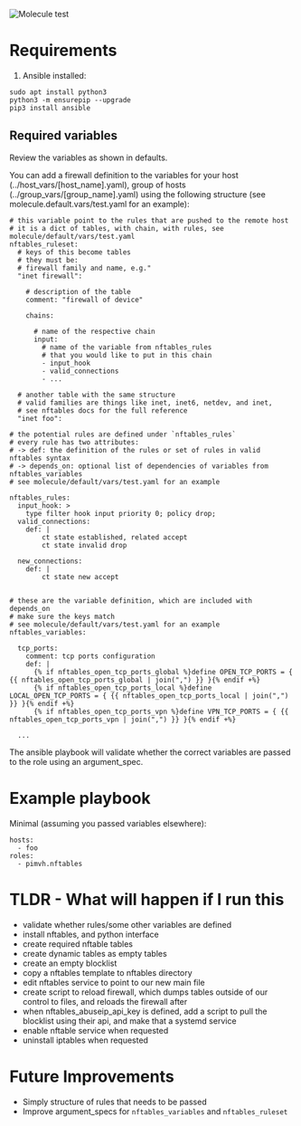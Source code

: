 ![Molecule test](https://github.com/pimvh/nftables/actions/workflow/test.yaml/badge.svg)
# Requirements

1. Ansible installed:

```
sudo apt install python3
python3 -m ensurepip --upgrade
pip3 install ansible
```

## Required variables

Review the variables as shown in defaults.

You can add a firewall definition to the variables for your host (../host_vars/[host_name].yaml), group of hosts (../group_vars/[group_name].yaml) using the following structure (see molecule.default.vars/test.yaml for an example):

```
# this variable point to the rules that are pushed to the remote host
# it is a dict of tables, with chain, with rules, see molecule/default/vars/test.yaml
nftables_ruleset:
  # keys of this become tables
  # they must be:
  # firewall family and name, e.g."
  "inet firewall":

    # description of the table
    comment: "firewall of device"

    chains:

      # name of the respective chain
      input:
        # name of the variable from nftables_rules
        # that you would like to put in this chain
        - input_hook
        - valid_connections
        - ...

  # another table with the same structure
  # valid families are things like inet, inet6, netdev, and inet,
  # see nftables docs for the full reference
  "inet foo":

# the potential rules are defined under `nftables_rules`
# every rule has two attributes:
# -> def: the definition of the rules or set of rules in valid nftables syntax
# -> depends_on: optional list of dependencies of variables from nftables_variables
# see molecule/default/vars/test.yaml for an example

nftables_rules:
  input_hook: >
    type filter hook input priority 0; policy drop;
  valid_connections:
    def: |
        ct state established, related accept
        ct state invalid drop

  new_connections:
    def: |
        ct state new accept


# these are the variable definition, which are included with depends_on
# make sure the keys match
# see molecule/default/vars/test.yaml for an example
nftables_variables:

  tcp_ports:
    comment: tcp ports configuration
    def: |
      {% if nftables_open_tcp_ports_global %}define OPEN_TCP_PORTS = { {{ nftables_open_tcp_ports_global | join(",") }} }{% endif +%}
      {% if nftables_open_tcp_ports_local %}define LOCAL_OPEN_TCP_PORTS = { {{ nftables_open_tcp_ports_local | join(",") }} }{% endif +%}
      {% if nftables_open_tcp_ports_vpn %}define VPN_TCP_PORTS = { {{ nftables_open_tcp_ports_vpn | join(",") }} }{% endif +%}

  ...

```

The ansible playbook will validate whether the correct variables are passed to the role using an argument_spec.

# Example playbook

Minimal (assuming you passed variables elsewhere):

```
hosts:
  - foo
roles:
  - pimvh.nftables

```

# TLDR - What will happen if I run this

- validate whether rules/some other variables are defined
- install nftables, and python interface
- create required nftable tables
- create dynamic tables as empty tables
- create an empty blocklist
- copy a nftables template to nftables directory
- edit nftables service to point to our new main file
- create script to reload firewall, which dumps tables outside of our control to files, and reloads the firewall after
- when nftables_abuseip_api_key is defined, add a script to pull the blocklist using their api, and make that a systemd service
- enable nftable service when requested
- uninstall iptables when requested

# Future Improvements

- Simply structure of rules that needs to be passed
- Improve argument_specs for `nftables_variables` and `nftables_ruleset`
